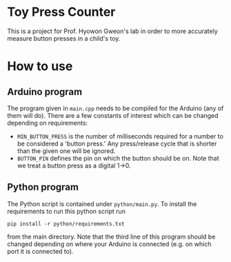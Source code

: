 # Toy Press Counter

This is a project for Prof. Hyowon Gweon's lab in order to more accurately measure button presses in a child's toy.

# How to use

## Arduino program
The program given in `main.cpp` needs to be compiled for the Arduino (any of them will do). There are a few constants of interest which can be changed depending on requirements:

- `MIN_BUTTON_PRESS` is the number of milliseconds required for a number to be considered a 'button press.' Any press/release cycle that is shorter than the given one will be ignored.
- `BUTTON_PIN` defines the pin on which the button should be on. Note that we treat a button press as a digital 1->0.

## Python program
The Python script is contained under `python/main.py`. To install the requirements to run this python script run
```
pip install -r python/requirements.txt
```
from the main directory. Note that the third line of this program should be changed depending on where your Arduino is connected (e.g. on which port it is connected to).